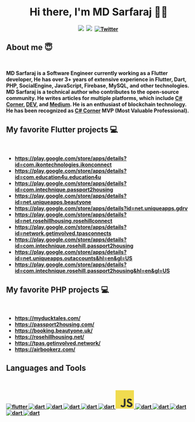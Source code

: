 <p>
  <h1 align="center"><b>Hi there, I'm MD Sarfaraj 👨‍💻 </h1>
</p>

<p align="center">
<a href="https://www.c-sharpcorner.com/members/md-sarfaraj"><img src="https://img.shields.io/badge/csharpcorner.com-ff9728?style=for-the-badge&logo=c-sharpcorner.com&logoColor=white alt="C# Corner" /></a>&nbsp;
<a href="https://dev.to/yourmdsarfaraj"><img src="https://img.shields.io/badge/dev.to-0A0A0A?style=for-the-badge&logo=dev.to&logoColor=white alt="Dev.to" /></a>&nbsp;
<a href="https://twitter.com/yourmdsarfaraj"><img src="https://img.shields.io/badge/Twitter-1DA1F2?style=for-the-badge&logo=twitter&logoColor=white" alt="Twitter" /></a>&nbsp;
</p>

<h2 align="left">About me 😇</h2>
<br />
<p align="left">MD Sarfaraj is a Software Engineer currently working as a Flutter developer, He has over 3+ years of extensive experience in Flutter, Dart, PHP, SocialEngine, JavaScript, Firebase, MySQL, and other technologies. MD Sarfaraj is a technical author who contributes to the open-source community. He writes articles for multiple platforms, which include <a href="https://www.c-sharpcorner.com/members/md-sarfaraj">C# Corner</a>, <a href="https://dev.to/yourmdsarfaraj">DEV</a>, and <a href="https://medium.com/@yourmdsarfaraj">Medium</a>. He is an enthusiast of blockchain technology. He has been recognized as <a href="https://www.c-sharpcorner.com/">C# Corner</a> MVP (Most Valuable Professional).</p>

<h2 align="left">My favorite Flutter projects 💻</h2>
<br />

- https://play.google.com/store/apps/details?id=com.ikontechnologies.ikonconnect
- https://play.google.com/store/apps/details?id=com.education4u.education4u
- https://play.google.com/store/apps/details?id=com.intechnique.passport2housing
- https://play.google.com/store/apps/details?id=net.uniqueapps.beautyone
- https://play.google.com/store/apps/details?id=net.uniqueapps.gdrv
- https://play.google.com/store/apps/details?id=net.rosehillhousing.rosehillconnect
- https://play.google.com/store/apps/details?id=network.getinvolved.tpasconnects
- https://play.google.com/store/apps/details?id=com.intechnique.rosehill.passport2housing
- https://play.google.com/store/apps/details?id=net.uniqueapps.outaccounts&hl=en&gl=US
- https://play.google.com/store/apps/details?id=com.intechnique.rosehill.passport2housing&hl=en&gl=US

<h2 align="left">My favorite PHP projects 💻</h2> <br />

- https://myducktales.com/
- https://passport2housing.com/
- https://booking.beautyone.uk/
- https://rosehillhousing.net/
- https://tpas.getinvolved.network/
- https://airbookerz.com/

<h2 align="left">Languages and Tools</h2>
<br />

<p align="left">
<a href="https://flutter.dev/" target="_blank"> <img src="https://www.vectorlogo.zone/logos/flutterio/flutterio-ar21.svg" alt="flutter" width="100" height="50"/> </a>
<a href="https://dart.dev/" target="_blank"> <img src="https://www.vectorlogo.zone/logos/dartlang/dartlang-ar21.svg" alt="dart" width="100" height="50"/> </a>
<a href="https://dart.dev/" target="_blank"> <img src="https://www.vectorlogo.zone/logos/firebase/firebase-ar21.svg" alt="dart" width="100" height="50"/> </a>
<a href="https://dart.dev/" target="_blank"> <img src="https://www.vectorlogo.zone/logos/visualstudio_code/visualstudio_code-ar21.svg" alt="dart" width="100" height="50"/> </a>
<a href="https://dart.dev/" target="_blank"> <img src="https://www.vectorlogo.zone/logos/w3_html5/w3_html5-ar21.svg" alt="dart" width="100" height="50"/> </a>
  <a href="https://dart.dev/" target="_blank"> <img src="https://www.vectorlogo.zone/logos/w3_css/w3_css-ar21.svg" alt="dart" width="100" height="50"/> </a>
  <a href="https://dart.dev/" target="_blank"> <img src="https://raw.githubusercontent.com/github/explore/80688e429a7d4ef2fca1e82350fe8e3517d3494d/topics/javascript/javascript.png" alt="dart" width="50" height="50"/> </a>
  <a href="https://dart.dev/" target="_blank"> <img src="https://www.vectorlogo.zone/logos/php/php-ar21.svg" alt="dart" width="100" height="50"/> </a>
<a href="https://dart.dev/" target="_blank"> <img src="https://www.vectorlogo.zone/logos/php/php-ar21.svg" alt="dart" width="100" height="50"/> </a>
<a href="https://dart.dev/" target="_blank"> <img src="https://www.vectorlogo.zone/logos/mysql/mysql-ar21.svg" alt="dart" width="100" height="50"/> </a>
<a href="https://dart.dev/" target="_blank"> <img src="https://www.vectorlogo.zone/logos/laravel/laravel-ar21.svg" alt="dart" width="100" height="50"/> </a>
<a href="https://dart.dev/" target="_blank"> <img src="https://www.vectorlogo.zone/logos/git-scm/git-scm-ar21.svg" alt="dart" width="100" height="50"/> </a>
  
</p>
